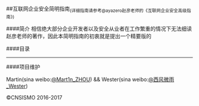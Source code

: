 ##互联网企业安全简明指南<sub>(详细指南请参考@ayazero赵彦老师的《互联网企业安全高级指南》)</sub>

####简介
相信绝大部分企业开发者以及安全从业者在工作繁重的情况下无法细读赵彦老师的著作，因此本简明指南的初衷就是提出一个精要版的

####目录




<hr>

####项目维护

Martin(sina weibo:<a href="http://weibo.com/u/1312149403" target="_blank">@Mart1n_ZHOU</a>) && Wester(sina weibo:<a href ="http://weibo.com/zzyme/" target="_blank">@西风微雨_Wester</a>)

&copy;CNSISMO 2016-2017
